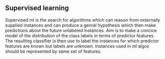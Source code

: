 ## Supervised learning
Supervised ml is the search for algorithms which can reason from externally supplied instances and can produce a genral hypothesis which then make predictions about the future unlabeled instances. Aim is to make a concice model of the distribution of the class labels in terms of predictor features. The resulting classifier is then use to label the instances for which predictor features are known but labels are unknown. Instances used in ml algos should be represented by same set of features.